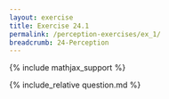 ```yaml
---
layout: exercise
title: Exercise 24.1
permalink: /perception-exercises/ex_1/
breadcrumb: 24-Perception
---
```


{% include mathjax_support %}

<div><i class="arrow-up loader" data-chapter="perception-exercises" data-exercise="ex_1" data-rating="0"></i></div>
{% include_relative question.md %}
